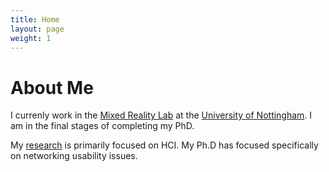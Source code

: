 ```yaml
---
title: Home
layout: page
weight: 1
---
```

# About Me

I currenly work in the [Mixed Reality Lab](http://www.nottingham.ac.uk/research/groups/mixedrealitylab/index.aspx) at
the [University of Nottingham](http://nottingham.ac.uk). I am in the final stages of completing my PhD.

My [research](research.html) is primarily focused on HCI. My Ph.D has focused specifically on networking usability issues.

